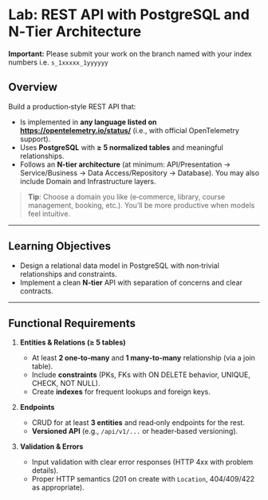 # Lab: REST API with PostgreSQL and N‑Tier Architecture
**Important:** Please submit your work on the branch named with your index numbers i.e. `s_1xxxxx_1yyyyyy` 

## Overview
Build a production‑style REST API that:
- Is implemented in **any language listed on <https://opentelemetry.io/status/>** (i.e., with official OpenTelemetry support).
- Uses **PostgreSQL** with **≥ 5 normalized tables** and meaningful relationships.
- Follows an **N‑tier architecture** (at minimum: API/Presentation → Service/Business → Data Access/Repository → Database). You may also include Domain and Infrastructure layers.

> **Tip**: Choose a domain you like (e‑commerce, library, course management, booking, etc.). You’ll be more productive when models feel intuitive.

---

## Learning Objectives
- Design a relational data model in PostgreSQL with non‑trivial relationships and constraints.
- Implement a clean **N‑tier** API with separation of concerns and clear contracts.
---

## Functional Requirements
1. **Entities & Relations (≥ 5 tables)**  
   - At least **2 one‑to‑many** and **1 many‑to‑many** relationship (via a join table).  
   - Include **constraints** (PKs, FKs with ON DELETE behavior, UNIQUE, CHECK, NOT NULL).  
   - Create **indexes** for frequent lookups and foreign keys.

2. **Endpoints**
   - CRUD for at least **3 entities** and read‑only endpoints for the rest.
   - **Versioned API** (e.g., `/api/v1/...` or header‑based versioning).

3. **Validation & Errors**
   - Input validation with clear error responses (HTTP 4xx with problem details).
   - Proper HTTP semantics (201 on create with `Location`, 404/409/422 as appropriate).
